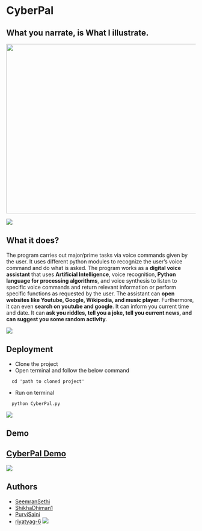# CyberPal

## **What you narrate, is What I illustrate.**


<a href="https://github.com/404"><img src="https://github.com/riyatyag-6/Cyberpal/blob/main/CyberPal_gif.gif" width="550" height="450"></a>


<a href="https://github.com/404"><img src="https://user-images.githubusercontent.com/73097560/115834477-dbab4500-a447-11eb-908a-139a6edaec5c.gif"></a>
## What it does?

The program carries out major/prime tasks via voice commands given by the user. It uses different python modules to recognize the user’s voice command and do what is asked.
The program works as a <b>digital voice assistant</b> that uses <b>Artificial Intelligence</b>, voice recognition,<b> Python language for processing algorithms</b>, and voice synthesis to listen to specific voice commands and return relevant information or perform specific functions as requested by the user. The assistant can <b>open websites like Youtube, Google, Wikipedia, and music player</b>. Furthermore, it can even <b>search on youtube and google</b>. It can inform you current time and date. It can<b> ask you riddles, tell you a joke, tell you current news, and can suggest you some random activity</b>.

<a href="https://github.com/404"><img src="https://user-images.githubusercontent.com/73097560/115834477-dbab4500-a447-11eb-908a-139a6edaec5c.gif"></a>

## Deployment
- Clone the project
- Open terminal and follow the below command
```
  cd 'path to cloned project'
```
- Run on terminal
```
  python CyberPal.py
```
<a href="https://github.com/404"><img src="https://user-images.githubusercontent.com/73097560/115834477-dbab4500-a447-11eb-908a-139a6edaec5c.gif"></a>

## Demo

## <a href="https://www.youtube.com/watch?v=e9tpOTMIbzM&feature=youtu.be">CyberPal Demo</a> 

<a href="https://github.com/404"><img src="https://user-images.githubusercontent.com/73097560/115834477-dbab4500-a447-11eb-908a-139a6edaec5c.gif"></a>

## Authors
- <a href="https://github.com/SeemranSethi">SeemranSethi</a>
- <a href="https://github.com/ShikhaDhiman1">ShikhaDhiman1</a>
- <a href="https://github.com/PurviSaini">PurviSaini</a>
- <a href="https://github.com/riyatyag-6">riyatyag-6</a>
<a href="https://github.com/404"><img src="https://user-images.githubusercontent.com/73097560/115834477-dbab4500-a447-11eb-908a-139a6edaec5c.gif"></a>
